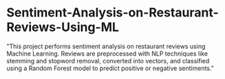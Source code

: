 # Sentiment-Analysis-on-Restaurant-Reviews-Using-ML
"This project performs sentiment analysis on restaurant reviews using Machine Learning. Reviews are preprocessed with NLP techniques like stemming and stopword removal, converted into vectors, and classified using a Random Forest model to predict positive or negative sentiments."

